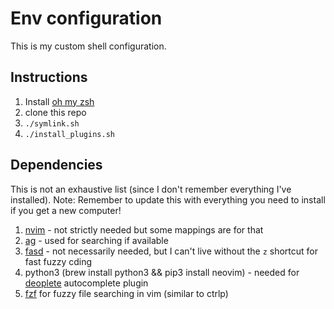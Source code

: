 # Env configuration

This is my custom shell configuration.

## Instructions

1. Install [oh my zsh](https://github.com/robbyrussell/oh-my-zsh#readme)
2. clone this repo
3. `./symlink.sh`
4. `./install_plugins.sh`

## Dependencies

This is not an exhaustive list (since I don't remember everything I've
    installed). Note: Remember to update this with everything you need to
install if you get a new computer!

1. [nvim](https://github.com/neovim/neovim) - not strictly needed but some
   mappings are for that
2. [ag](https://github.com/ggreer/the_silver_searcher) - used for searching if
   available
3. [fasd](https://github.com/clvv/fasd) - not necessarily needed, but I can't
   live without the `z` shortcut for fast fuzzy cding
4. python3 (brew install python3 && pip3 install neovim) - needed for
   [deoplete](https://github.com/Shougo/deoplete.nvim) autocomplete plugin
5. [fzf](https://github.com/junegunn/fzf) for fuzzy file searching in vim
   (similar to ctrlp)
